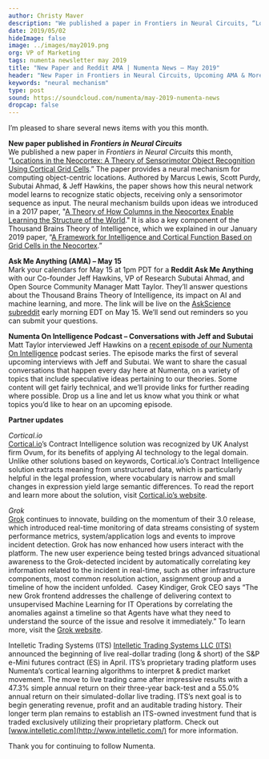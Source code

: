 ```yaml
---
author: Christy Maver
description: "We published a paper in Frontiers in Neural Circuits, “Locations in the Neocortex: A Theory of Sensorimotor Object Recognition Using Cortical Grid Cells.” The paper provides a neural mechanism for computing object-centric locations. We have an upcoming AMA scheduled for May 15. Catch the latest episode of Numenta On Intelligence, and check out the updates from our partners."
date: 2019/05/02
hideImage: false
image: ../images/may2019.png
org: VP of Marketing
tags: numenta newsletter may 2019
title: "New Paper and Reddit AMA | Numenta News – May 2019"
header: "New Paper in Frontiers in Neural Circuits, Upcoming AMA & More"
keywords: "neural mechanism"
type: post
sound: https://soundcloud.com/numenta/may-2019-numenta-news
dropcap: false
---
```


I’m pleased to share several news items with you this month.

**New paper published in *Frontiers in Neural Circuits*** <br>
We published a new paper in *Frontiers in Neural Circuits* this month, “[Locations in the Neocortex: A Theory of Sensorimotor Object Recognition Using Cortical Grid Cells](/neuroscience-research/research-publications/papers/locations-in-the-neocortex-a-theory-of-sensorimotor-object-recognition-using-cortical-grid-cells/).” The paper provides a neural mechanism for computing object-centric locations. Authored by Marcus Lewis, Scott Purdy, Subutai Ahmad, & Jeff Hawkins, the paper shows how this neural network model learns to recognize static objects, receiving only a sensorimotor sequence as input. The neural mechanism builds upon ideas we introduced in a 2017 paper, "[A Theory of How Columns in the Neocortex Enable Learning the Structure of the World](/neuroscience-research/research-publications/papers/a-theory-of-how-columns-in-the-neocortex-enable-learning-the-structure-of-the-world/)." It is also a key component of the Thousand Brains Theory of Intelligence, which we explained in our January 2019 paper, “[A Framework for Intelligence and Cortical Function Based on Grid Cells in the Neocortex](/neuroscience-research/research-publications/papers/a-framework-for-intelligence-and-cortical-function-based-on-grid-cells-in-the-neocortex/).”

**Ask Me Anything (AMA) – May 15** <br>
Mark your calendars for May 15 at 1pm PDT for a **Reddit Ask Me Anything** with our Co-founder Jeff Hawkins, VP of Research Subutai Ahmad, and Open Source Community Manager Matt Taylor.  They’ll answer questions about the Thousand Brains Theory of Intelligence, its impact on AI and machine learning, and more. The link will be live on the [AskScience subreddit](https://www.reddit.com/r/askscience/) early morning EDT on May 15. We’ll send out reminders so you can submit your questions.

**Numenta On Intelligence Podcast – Conversations with Jeff and Subutai** <br>
Matt Taylor interviewed Jeff Hawkins on a [recent episode of our Numenta On Intelligence](/resources/numenta-on-intelligence-podcast/episode-10-conversation-with-jeff-hawkins-on-thalamus/) podcast series. The episode marks the first of several upcoming interviews with Jeff and Subutai. We want to share the casual conversations that happen every day here at Numenta, on a variety of topics that include speculative ideas pertaining to our theories. Some content will get fairly technical, and we’ll provide links for further reading where possible. Drop us a line and let us know what you think or what topics you’d like to hear on an upcoming episode.

**Partner updates** <br>

*Cortical.io* <br>
[Cortical.io](http://www.cortical.io/)’s Contract Intelligence solution was recognized by UK Analyst firm Ovum, for its benefits of applying AI technology to the legal domain. Unlike other solutions based on keywords, Cortical.io’s Contract Intelligence solution extracts meaning from unstructured data, which is particularly helpful in the legal profession, where vocabulary is narrow and small changes in expression yield large semantic differences. To read the report and learn more about the solution, visit [Cortical.io’s website](https://www.cortical.io/pressrelease/2019/04/08/cortical-io-contract-intelligence-highlighted-by-ovum.html).

*Grok* <br>
[Grok](http://www.grokstream.com/) continues to innovate, building on the momentum of their 3.0 release, which introduced real-time monitoring of data streams consisting of system performance metrics, system/application logs and events to improve incident detection. Grok has now enhanced how users interact with the platform. The new user experience being tested brings advanced situational awareness to the Grok-detected incident by automatically correlating key information related to the incident in real-time, such as other infrastructure components, most common resolution action, assignment group and a timeline of how the incident unfolded.  Casey Kindiger, Grok CEO says “The new Grok frontend addresses the challenge of delivering context to unsupervised Machine Learning for IT Operations by correlating the anomalies against a timeline so that Agents have what they need to understand the source of the issue and resolve it immediately.” To learn more, visit the [Grok website](http://www.grokstream.com/).

Intelletic Trading Systems (ITS)
[Intelletic Trading Systems LLC (ITS)](http://www.intelletic.com/) announced the beginning of live real-dollar trading (long & short) of the S&P e-Mini futures contract (ES) in April. ITS’s proprietary trading platform uses Numenta’s cortical learning algorithms to interpret & predict market movement. The move to live trading came after impressive results with a 47.3% simple annual return on their three-year back-test and a 55.0% annual return on their simulated-dollar live trading. ITS’s next goal is to begin generating revenue, profit and an auditable trading history. Their longer term plan remains to establish an ITS-owned investment fund that is traded exclusively utilizing their proprietary platform. Check out [www.intelletic.com](http://www.intelletic.com/) for more information.


Thank you for continuing to follow Numenta.
